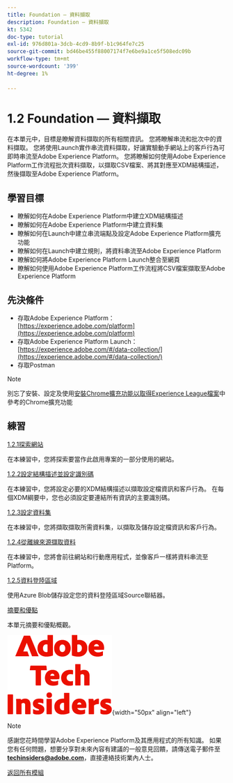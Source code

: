 ```yaml
---
title: Foundation — 資料擷取
description: Foundation — 資料擷取
kt: 5342
doc-type: tutorial
exl-id: 976d801a-3dcb-4cd9-8b9f-b1c964fe7c25
source-git-commit: bd46be455f88007174f7e6be9a1ce5f508edc09b
workflow-type: tm+mt
source-wordcount: '399'
ht-degree: 1%

---
```


# 1.2 Foundation — 資料擷取

在本單元中，目標是瞭解資料擷取的所有相關資訊。 您將瞭解串流和批次中的資料擷取。 您將使用Launch實作串流資料擷取，好讓實驗動手網站上的客戶行為可即時串流至Adobe Experience Platform。 您將瞭解如何使用Adobe Experience Platform工作流程批次資料擷取，以擷取CSV檔案、將其對應至XDM結構描述，然後擷取至Adobe Experience Platform。

## 學習目標

- 瞭解如何在Adobe Experience Platform中建立XDM結構描述
- 瞭解如何在Adobe Experience Platform中建立資料集
- 瞭解如何在Launch中建立串流端點及設定Adobe Experience Platform擴充功能
- 瞭解如何在Launch中建立規則，將資料串流至Adobe Experience Platform
- 瞭解如何將Adobe Experience Platform Launch整合至網頁
- 瞭解如何使用Adobe Experience Platform工作流程將CSV檔案擷取至Adobe Experience Platform

## 先決條件

- 存取Adobe Experience Platform： [https://experience.adobe.com/platform](https://experience.adobe.com/platform)
- 存取Adobe Experience Platform Launch： [https://experience.adobe.com/#/data-collection/](https://experience.adobe.com/#/data-collection/)
- 存取Postman

>[!NOTE]
>
>別忘了安裝、設定及使用[安裝Chrome擴充功能以取得Experience League檔案](../../gettingstarted/gettingstarted/ex1.md)中參考的Chrome擴充功能

## 練習

[1.2.1探索網站](./ex1.md)

在本練習中，您將探索要當作此啟用專案的一部分使用的網站。

[1.2.2設定結構描述並設定識別碼](./ex2.md)

在本練習中，您將設定必要的XDM結構描述以擷取設定檔資訊和客戶行為。 在每個XDM綱要中，您也必須設定要連結所有資訊的主要識別碼。

[1.2.3設定資料集](./ex3.md)

在本練習中，您將擷取擷取所需資料集，以擷取及儲存設定檔資訊和客戶行為。

[1.2.4從離線來源擷取資料](./ex4.md)

在本練習中，您將會前往網站和行動應用程式，並像客戶一樣將資料串流至Platform。

[1.2.5資料登陸區域](./ex5.md)

使用Azure Blob儲存設定您的資料登陸區域Source聯結器。

[摘要和優點](./summary.md)

本單元摘要和優點概觀。

![技術內部人士](./../../../assets/images/techinsiders.png){width="50px" align="left"}

>[!NOTE]
>
>感謝您花時間學習Adobe Experience Platform及其應用程式的所有知識。 如果您有任何問題，想要分享對未來內容有建議的一般意見回饋，請傳送電子郵件至&#x200B;**techinsiders@adobe.com**，直接連絡技術業內人士。

[返回所有模組](../../../overview.md)
